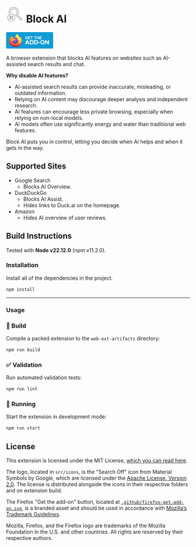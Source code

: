 # ![Block AI Logo](firefox/icons/ai_off_light.svg) Block AI

[<img src=".github/firefox-get-add-on.svg" width="129" height="45">](https://addons.mozilla.org/firefox/addon/block-ai)

A browser extension that blocks AI features on websites such as AI-assisted search results and chat.

**Why disable AI features?**

* AI-assisted search results can provide inaccurate, misleading, or outdated information.
* Relying on AI content may discourage deeper analysis and independent research.
* AI features can encourage less private browsing, especially when relying on non-local models.
* AI models often use significantly energy and water than traditional web features.

Block AI puts you in control, letting you decide when AI helps and when it gets in the way.

## Supported Sites

* Google Search
  * Blocks AI Overview.
* DuckDuckGo
  * Blocks AI Assist.
  * Hides links to Duck.ai on the homepage.
* Amazon
  * Hides AI overview of user reviews.

## Build Instructions

Tested with **Node v22.12.0** (npm v11.2.0).

### Installation

Install all of the dependencies in the project.

```sh
npm install
```

---

### Usage

### 🔨 Build

Compile a packed extension to the `web-ext-artifacts` directory:

```sh
npm run build
```

### ✅ Validation

Run automated validation tests:

```sh
npm run lint
```

### 🚀 Running

Start the extension in development mode:

```sh
npm run start
```

## License

This extension is licensed under the MIT License, [which you can read here](LICENSE).

The logo, located in `src/icons`, is the "Search Off" icon from Material Symbols by Google, which are licensed under the [Apache License, Version 2.0](https://www.apache.org/licenses/LICENSE-2.0.html). The license is distributed alongside the icons in their respective folders and on extension build.

The Firefox "Get the add-on" button, located at [`.github/firefox-get-add-on.svg`](.github/firefox-get-add-on.svg), is a branded asset and should be used in accordance with [Mozilla’s Trademark Guidelines](https://www.mozilla.org/en-US/foundation/trademarks/policy/).

Mozilla, Firefox, and the Firefox logo are trademarks of the Mozilla Foundation in the U.S. and other countries. All rights are reserved by their respective authors.
